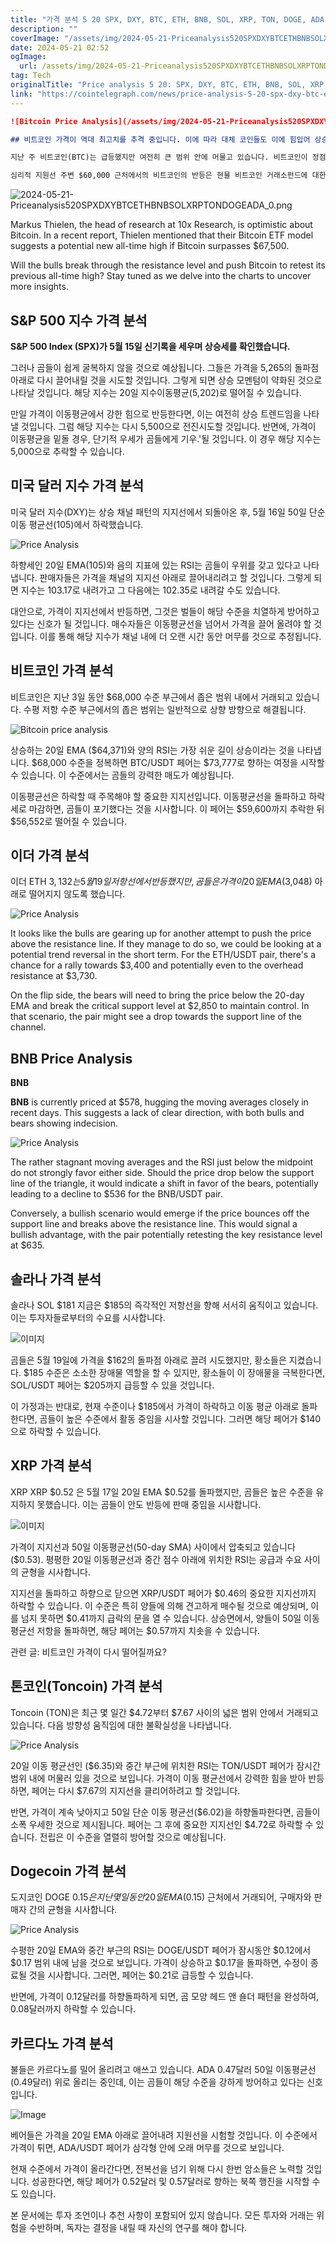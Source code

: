 ```yaml
---
title: "가격 분석 5 20 SPX, DXY, BTC, ETH, BNB, SOL, XRP, TON, DOGE, ADA"
description: ""
coverImage: "/assets/img/2024-05-21-Priceanalysis520SPXDXYBTCETHBNBSOLXRPTONDOGEADA_thumbnail.png"
date: 2024-05-21 02:52
ogImage: 
  url: /assets/img/2024-05-21-Priceanalysis520SPXDXYBTCETHBNBSOLXRPTONDOGEADA_thumbnail.png
tag: Tech
originalTitle: "Price analysis 5 20: SPX, DXY, BTC, ETH, BNB, SOL, XRP, TON, DOGE, ADA"
link: "https://cointelegraph.com/news/price-analysis-5-20-spx-dxy-btc-eth-bnb-sol-xrp-ton-doge-ada"
---
```



```markdown
![Bitcoin Price Analysis](/assets/img/2024-05-21-Priceanalysis520SPXDXYBTCETHBNBSOLXRPTONDOGEADA_thumbnail.png)

## 비트코인 가격이 역대 최고치를 추격 중입니다. 이에 따라 대체 코인들도 이에 힘입어 상승할 준비를 하고 있는 것으로 나타났습니다.

지난 주 비트코인(BTC)는 급등했지만 여전히 큰 범위 안에 머물고 있습니다. 비트코인이 정점을 찍었는지, 아니면 상승세가 계속될 것인지에 대한 의문이 모든 트레이더들의 마음을 사로잡고 있습니다. "ELI5 of TLDR" 분석가는 X 글에서 7개의 온체인 지표 중 5개가 상승 시장이 시작될 수도 있다고 보고 있으며, 2개는 정점 패턴을 나타냅니다.

심리적 지원선 주변 $60,000 근처에서의 비트코인의 반등은 현물 비트코인 거래소펀드에 대한 매수 흥미를 자극한 것으로 보입니다. Farside Investors 데이터에 따르면 지난 주에는 약 $9.5억이 유입되었으며, 3월 이후 최상의 주간 성과를 거두었습니다. 유입이 이어지면 비트코인은 상승을 놀라게 할 수 있습니다.
```  

<div class="content-ad"></div>

![2024-05-21-Priceanalysis520SPXDXYBTCETHBNBSOLXRPTONDOGEADA_0.png](/assets/img/2024-05-21-Priceanalysis520SPXDXYBTCETHBNBSOLXRPTONDOGEADA_0.png)

Markus Thielen, the head of research at 10x Research, is optimistic about Bitcoin. In a recent report, Thielen mentioned that their Bitcoin ETF model suggests a potential new all-time high if Bitcoin surpasses $67,500.

Will the bulls break through the resistance level and push Bitcoin to retest its previous all-time high? Stay tuned as we delve into the charts to uncover more insights.

## S&P 500 지수 가격 분석

<div class="content-ad"></div>

**S&P 500 Index (SPX)가 5월 15일 신기록을 세우며 상승세를 확인했습니다.**

그러나 곰들이 쉽게 굴복하지 않을 것으로 예상됩니다. 그들은 가격을 5,265의 돌파점 아래로 다시 끌어내릴 것을 시도할 것입니다. 그렇게 되면 상승 모멘텀이 약화된 것으로 나타날 것입니다. 해당 지수는 20일 지수이동평균(5,202)로 떨어질 수 있습니다.

만일 가격이 이동평균에서 강한 힘으로 반등한다면, 이는 여전히 상승 트렌드임을 나타낼 것입니다. 그럼 해당 지수는 다시 5,500으로 전진시도할 것입니다. 반면에, 가격이 이동평균을 밑돌 경우, 단기적 우세가 곰들에게 기우.'될 것입니다. 이 경우 해당 지수는 5,000으로 추락할 수 있습니다.

<div class="content-ad"></div>

## 미국 달러 지수 가격 분석

미국 달러 지수(DXY)는 상승 채널 패턴의 지지선에서 되돌아온 후, 5월 16일 50일 단순 이동 평균선(105)에서 하락했습니다.

![Price Analysis](/assets/img/2024-05-21-Priceanalysis520SPXDXYBTCETHBNBSOLXRPTONDOGEADA_2.png)

하향세인 20일 EMA(105)와 음의 지표에 있는 RSI는 곰들이 우위를 갖고 있다고 나타냅니다. 판매자들은 가격을 채널의 지지선 아래로 끌어내리려고 할 것입니다. 그렇게 되면 지수는 103.17로 내려가고 그 다음에는 102.35로 내려갈 수도 있습니다.

<div class="content-ad"></div>

대안으로, 가격이 지지선에서 반등하면, 그것은 벌들이 해당 수준을 치열하게 방어하고 있다는 신호가 될 것입니다. 매수자들은 이동평균선을 넘어서 가격을 끌어 올려야 할 것입니다. 이를 통해 해당 지수가 채널 내에 더 오랜 시간 동안 머무를 것으로 추정됩니다.

## 비트코인 가격 분석

비트코인은 지난 3일 동안 $68,000 수준 부근에서 좁은 범위 내에서 거래되고 있습니다. 수평 저항 수준 부근에서의 좁은 범위는 일반적으로 상향 방향으로 해결됩니다.

![Bitcoin price analysis](/assets/img/2024-05-21-Priceanalysis520SPXDXYBTCETHBNBSOLXRPTONDOGEADA_3.png)

<div class="content-ad"></div>

상승하는 20일 EMA ($64,371)와 양의 RSI는 가장 쉬운 길이 상승이라는 것을 나타냅니다. $68,000 수준을 정복하면 BTC/USDT 페어는 $73,777로 향하는 여정을 시작할 수 있습니다. 이 수준에서는 곰들의 강력한 매도가 예상됩니다.

이동평균선은 하락할 때 주목해야 할 중요한 지지선입니다. 이동평균선을 돌파하고 하락세로 마감하면, 곰들이 포기했다는 것을 시사합니다. 이 페어는 $59,600까지 추락한 뒤 $56,552로 떨어질 수 있습니다.

## 이더 가격 분석

이더
ETH
$3,132
는 5월 19일 저항선에서 반등했지만, 곰들은 가격이 20일 EMA ($3,048) 아래로 떨어지지 않도록 했습니다.

<div class="content-ad"></div>

![Price Analysis](/assets/img/2024-05-21-Priceanalysis520SPXDXYBTCETHBNBSOLXRPTONDOGEADA_4.png)

It looks like the bulls are gearing up for another attempt to push the price above the resistance line. If they manage to do so, we could be looking at a potential trend reversal in the short term. For the ETH/USDT pair, there's a chance for a rally towards $3,400 and potentially even to the overhead resistance at $3,730.

On the flip side, the bears will need to bring the price below the 20-day EMA and break the critical support level at $2,850 to maintain control. In that scenario, the pair might see a drop towards the support line of the channel.

## BNB Price Analysis

<div class="content-ad"></div>

**BNB**

**BNB** is currently priced at $578, hugging the moving averages closely in recent days. This suggests a lack of clear direction, with both bulls and bears showing indecision.

![Price Analysis](/assets/img/2024-05-21-Priceanalysis520SPXDXYBTCETHBNBSOLXRPTONDOGEADA_5.png)

The rather stagnant moving averages and the RSI just below the midpoint do not strongly favor either side. Should the price drop below the support line of the triangle, it would indicate a shift in favor of the bears, potentially leading to a decline to $536 for the BNB/USDT pair.

Conversely, a bullish scenario would emerge if the price bounces off the support line and breaks above the resistance line. This would signal a bullish advantage, with the pair potentially retesting the key resistance level at $635.

<div class="content-ad"></div>

## 솔라나 가격 분석

솔라나
SOL
$181
지금은 $185의 즉각적인 저항선을 향해 서서히 움직이고 있습니다. 이는 투자자들로부터의 수요를 시사합니다.

![이미지](/assets/img/2024-05-21-Priceanalysis520SPXDXYBTCETHBNBSOLXRPTONDOGEADA_6.png)

곰들은 5월 19일에 가격을 $162의 돌파점 아래로 끌려 시도했지만, 황소들은 지켰습니다. $185 수준은 소소한 장애물 역할을 할 수 있지만, 황소들이 이 장애물을 극복한다면, SOL/USDT 페어는 $205까지 급등할 수 있을 것입니다.

<div class="content-ad"></div>

이 가정과는 반대로, 현재 수준이나 $185에서 가격이 하락하고 이동 평균 아래로 돌파한다면, 곰들이 높은 수준에서 활동 중임을 시사할 것입니다. 그러면 해당 페어가 $140으로 하락할 수 있습니다.

## XRP 가격 분석

XRP
XRP
$0.52
은 5월 17일 20일 EMA $0.52를 돌파했지만, 곰들은 높은 수준을 유지하지 못했습니다. 이는 곰들이 안도 반등에 판매 중임을 시사합니다.

![이미지](/assets/img/2024-05-21-Priceanalysis520SPXDXYBTCETHBNBSOLXRPTONDOGEADA_7.png)

<div class="content-ad"></div>

가격이 지지선과 50일 이동평균선(50-day SMA) 사이에서 압축되고 있습니다($0.53). 평평한 20일 이동평균선과 중간 점수 아래에 위치한 RSI는 공급과 수요 사이의 균형을 시사합니다.

지지선을 돌파하고 하향으로 닫으면 XRP/USDT 페어가 $0.46의 중요한 지지선까지 하락할 수 있습니다. 이 수준은 특히 양들에 의해 견고하게 매수될 것으로 예상되며, 이를 넘지 못하면 $0.41까지 급락의 문을 열 수 있습니다. 상승면에서, 양들이 50일 이동평균선 저항을 돌파하면, 해당 페어는 $0.57까지 치솟을 수 있습니다.

관련 글: 비트코인 가격이 다시 떨어질까요?

## 톤코인(Toncoin) 가격 분석

<div class="content-ad"></div>

Toncoin (TON)은 최근 몇 일간 $4.72부터 $7.67 사이의 넓은 범위 안에서 거래되고 있습니다. 다음 방향성 움직임에 대한 불확실성을 나타냅니다.

![Price Analysis](/assets/img/2024-05-21-Priceanalysis520SPXDXYBTCETHBNBSOLXRPTONDOGEADA_8.png)

20일 이동 평균선인 ($6.35)와 중간 부근에 위치한 RSI는 TON/USDT 페어가 잠시간 범위 내에 머물러 있을 것으로 보입니다. 가격이 이동 평균선에서 강력한 힘을 받아 반등하면, 페어는 다시 $7.67의 지지선을 클리어하려고 할 것입니다.

반면, 가격이 계속 낮아지고 50일 단순 이동 평균선($6.02)을 하향돌파한다면, 곰들이 소폭 우세한 것으로 제시됩니다. 페어는 그 후에 중요한 지지선인 $4.72로 하락할 수 있습니다. 전립은 이 수준을 열렬히 방어할 것으로 예상됩니다.

<div class="content-ad"></div>

## Dogecoin 가격 분석

도지코인
DOGE
$0.15
은 지난 몇 일 동안 20일 EMA ($0.15) 근처에서 거래되어, 구매자와 판매자 간의 균형을 시사합니다.

![Price Analysis](/assets/img/2024-05-21-Priceanalysis520SPXDXYBTCETHBNBSOLXRPTONDOGEADA_9.png)

수평한 20일 EMA와 중간 부근의 RSI는 DOGE/USDT 페어가 잠시동안 $0.12에서 $0.17 범위 내에 남을 것으로 보입니다. 가격이 상승하고 $0.17을 돌파하면, 수정이 종료될 것을 시사합니다. 그러면, 페어는 $0.21로 급등할 수 있습니다.

<div class="content-ad"></div>

반면에, 가격이 0.12달러를 하향돌파하게 되면, 곰 모양 헤드 앤 숄더 패턴을 완성하여, 0.08달러까지 하락할 수 있습니다.

## 카르다노 가격 분석

불들은 카르다노를 밀어 올리려고 애쓰고 있습니다.
ADA
0.47달러
50일 이동평균선(0.49달러) 위로 올리는 중인데, 이는 곰들이 해당 수준을 강하게 방어하고 있다는 신호입니다.

![Image](/assets/img/2024-05-21-Priceanalysis520SPXDXYBTCETHBNBSOLXRPTONDOGEADA_10.png)

<div class="content-ad"></div>

베어들은 가격을 20일 EMA 아래로 끌어내려 지원선을 시험할 것입니다. 이 수준에서 가격이 튀면, ADA/USDT 페어가 삼각형 안에 오래 머무를 것으로 보입니다.

현재 수준에서 가격이 올라간다면, 전복선을 넘기 위해 다시 한번 암소들은 노력할 것입니다. 성공한다면, 해당 페어가 0.52달러 및 0.57달러로 향하는 북쪽 행진을 시작할 수도 있습니다.

본 문서에는 투자 조언이나 추천 사항이 포함되어 있지 않습니다. 모든 투자와 거래는 위험을 수반하며, 독자는 결정을 내릴 때 자신의 연구를 해야 합니다.